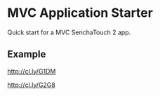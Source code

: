 # MVC Application Starter

Quick start for a MVC SenchaTouch 2 app.

## Example

http://cl.ly/G1DM

http://cl.ly/G2G8